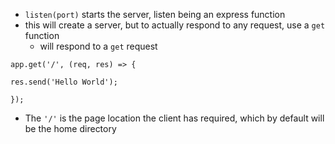 - `listen(port)` starts the server, listen being an express function
- this will create a server, but to actually respond to any request, use a `get` function
	- will respond to a `get` request

```ad-example
app.get('/', (req, res) => {

res.send('Hello World');

});

```

- The `'/'` is the page location the client has required, which by default will be the home directory
